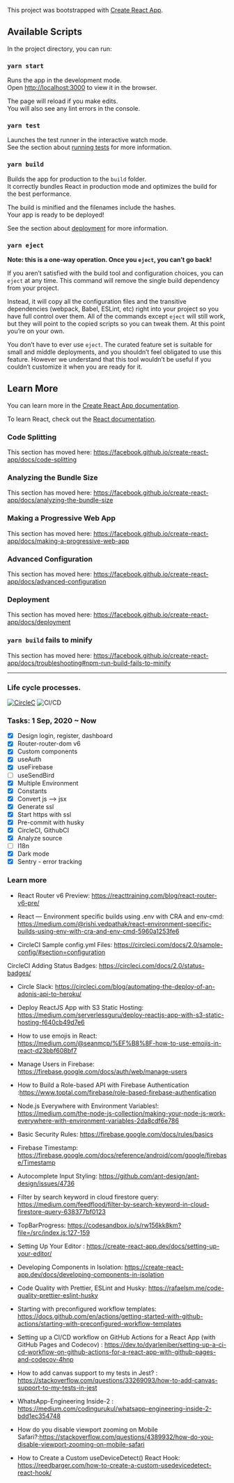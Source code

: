 This project was bootstrapped with [Create React App](https://github.com/facebook/create-react-app).

## Available Scripts

In the project directory, you can run:

### `yarn start`

Runs the app in the development mode.<br />
Open [http://localhost:3000](http://localhost:3000) to view it in the browser.

The page will reload if you make edits.<br />
You will also see any lint errors in the console.

### `yarn test`

Launches the test runner in the interactive watch mode.<br />
See the section about [running tests](https://facebook.github.io/create-react-app/docs/running-tests) for more information.

### `yarn build`

Builds the app for production to the `build` folder.<br />
It correctly bundles React in production mode and optimizes the build for the best performance.

The build is minified and the filenames include the hashes.<br />
Your app is ready to be deployed!

See the section about [deployment](https://facebook.github.io/create-react-app/docs/deployment) for more information.

### `yarn eject`

**Note: this is a one-way operation. Once you `eject`, you can’t go back!**

If you aren’t satisfied with the build tool and configuration choices, you can `eject` at any time. This command will remove the single build dependency from your project.

Instead, it will copy all the configuration files and the transitive dependencies (webpack, Babel, ESLint, etc) right into your project so you have full control over them. All of the commands except `eject` will still work, but they will point to the copied scripts so you can tweak them. At this point you’re on your own.

You don’t have to ever use `eject`. The curated feature set is suitable for small and middle deployments, and you shouldn’t feel obligated to use this feature. However we understand that this tool wouldn’t be useful if you couldn’t customize it when you are ready for it.

## Learn More

You can learn more in the [Create React App documentation](https://facebook.github.io/create-react-app/docs/getting-started).

To learn React, check out the [React documentation](https://reactjs.org/).

### Code Splitting

This section has moved here: https://facebook.github.io/create-react-app/docs/code-splitting

### Analyzing the Bundle Size

This section has moved here: https://facebook.github.io/create-react-app/docs/analyzing-the-bundle-size

### Making a Progressive Web App

This section has moved here: https://facebook.github.io/create-react-app/docs/making-a-progressive-web-app

### Advanced Configuration

This section has moved here: https://facebook.github.io/create-react-app/docs/advanced-configuration

### Deployment

This section has moved here: https://facebook.github.io/create-react-app/docs/deployment

### `yarn build` fails to minify

This section has moved here: https://facebook.github.io/create-react-app/docs/troubleshooting#npm-run-build-fails-to-minify

---

### Life cycle processes.

[![CircleC](https://circleci.com/gh/chnirt/react-sendbird-messenger.svg?style=svg)](https://circleci.com/gh/chnirt/react-sendbird-messenger)
![CI/CD](https://github.com/chnirt/react-sendbird-messenger/workflows/GithubCI/badge.svg)

### Tasks: 1 Sep, 2020 ~ Now

-   [x] Design login, register, dashboard
-   [x] Router-router-dom v6
-   [x] Custom components
-   [x] useAuth
-   [x] useFirebase
-   [ ] useSendBird
-   [x] Multiple Environment
-   [x] Constants
-   [x] Convert js --> jsx
-   [x] Generate ssl
-   [x] Start https with ssl
-   [x] Pre-commit with husky
-   [x] CircleCI, GithubCI
-   [x] Analyze source
-   [ ] I18n
-   [x] Dark mode
-   [x] Sentry - error tracking

### Learn more

-   React Router v6 Preview: https://reacttraining.com/blog/react-router-v6-pre/

-   React — Environment specific builds using .env with CRA and env-cmd: https://medium.com/@rishi.vedpathak/react-environment-specific-builds-using-env-with-cra-and-env-cmd-5960a1253fe6

-   CircleCI Sample config.yml Files: https://circleci.com/docs/2.0/sample-config/#section=configuration

CircleCI Adding Status Badges: https://circleci.com/docs/2.0/status-badges/

-   Circle Slack: https://circleci.com/blog/automating-the-deploy-of-an-adonis-api-to-heroku/

-   Deploy ReactJS App with S3 Static Hosting: https://medium.com/serverlessguru/deploy-reactjs-app-with-s3-static-hosting-f640cb49d7e6

-   How to use emojis in React: https://medium.com/@seanmcp/%EF%B8%8F-how-to-use-emojis-in-react-d23bbf608bf7

-   Manage Users in Firebase: https://firebase.google.com/docs/auth/web/manage-users

-   How to Build a Role-based API with Firebase Authentication :https://www.toptal.com/firebase/role-based-firebase-authentication

-   Node.js Everywhere with Environment Variables!: https://medium.com/the-node-js-collection/making-your-node-js-work-everywhere-with-environment-variables-2da8cdf6e786

-   Basic Security Rules: https://firebase.google.com/docs/rules/basics

-   Firebase Timestamp: https://firebase.google.com/docs/reference/android/com/google/firebase/Timestamp

-   Autocomplete Input Styling:
    https://github.com/ant-design/ant-design/issues/4736

-   Filter by search keyword in cloud firestore query: https://medium.com/feedflood/filter-by-search-keyword-in-cloud-firestore-query-638377bf0123

-   TopBarProgress: https://codesandbox.io/s/rw156kk8km?file=/src/index.js:127-159

-   Setting Up Your Editor : https://create-react-app.dev/docs/setting-up-your-editor/

-   Developing Components in Isolation:
    https://create-react-app.dev/docs/developing-components-in-isolation

-   Code Quality with Prettier, ESLint and Husky:
    https://rafaelsm.me/code-quality-prettier-eslint-husky

-   Starting with preconfigured workflow templates: https://docs.github.com/en/actions/getting-started-with-github-actions/starting-with-preconfigured-workflow-templates

-   Setting up a CI/CD workflow on GitHub Actions for a React App (with GitHub Pages and Codecov) : https://dev.to/dyarleniber/setting-up-a-ci-cd-workflow-on-github-actions-for-a-react-app-with-github-pages-and-codecov-4hnp

-   How to add canvas support to my tests in Jest? : https://stackoverflow.com/questions/33269093/how-to-add-canvas-support-to-my-tests-in-jest

-   WhatsApp-Engineering Inside-2 : https://medium.com/codingurukul/whatsapp-engineering-inside-2-bdd1ec354748

-   How do you disable viewport zooming on Mobile Safari?:https://stackoverflow.com/questions/4389932/how-do-you-disable-viewport-zooming-on-mobile-safari

-   How to Create a Custom useDeviceDetect() React Hook:
    https://reedbarger.com/how-to-create-a-custom-usedevicedetect-react-hook/
